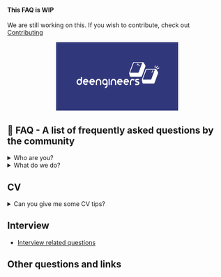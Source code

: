 #### This FAQ is WIP

We are still working on this. If you wish to contribute, check out [Contributing](./CONTRIBUTING.md)

<p align="center">
  <img width="280" src="./images/keycap-logo-blue.png">
  <!-- <img width="180" src="./images/keycap-logo-notitle-sisters.png"> -->
</p>


## :small_blue_diamond: FAQ - A list of frequently asked questions by the community


<details>
<summary>Who are you?</summary>
<br>

Answer: We are ...
</details>

<details>
<summary>What do we do?</summary>
<br>

Answer: We are ...
</details>

## CV

<details>
<summary>Can you give me some CV tips?</summary>

### **How to write projects on your CV:**

- **Summary** (summarise in a line or two what was achieved)
- **Impact** (Was the result scalable? highly available? etc)
- **Technologies** (Mention specific cloud or other technologies used)

This creates a coherent, concise, and dense paragraph for each project. Keep it to no more than 4 lines.

**Example:**

> 3-Tier Python App Hosted on Azure App Service Deployed w/ Azure DevOps Pipelines
<br>


--- 

### **How to write points for your work experience section:**

- **Specific** - Mention a very particular situation/case/ticket/project you worked on: "Configured multifactor authentication for 10,000+ employees"
- **Impact** (The result/outcome. This can be combined inside the specific point) 
- **Past tense** (All experience points should be written as (if) you have DONE them. Change "Creating, Producing..." -> "Created, Produced..."
- **Verbs** at the beginning of each point (see above^)
- **Technologies** (i.e. Buzzwords - this one is for the recruiters. Recruiters search for profiles (CVs/Linkedins) by key terms from their clients. Terraform, AWS, etc. Name particular technologies throughout your experience points: "Designed an Azure DevOps Board for team-wide task management, replacing shift report")

Some examples:
> Assisted Multi-factor Authentication implementation company-wide (piloting, user rollout and troubleshooting common MFA issues).
> Automated the remediation of FRS service for DCs (post-script PowerShell onAzure Site Recovery - Failover Recovery Plans).
> Successfully introduced ARM template validation in CI/CD pipelines (before) deployment to Azure.

---

### **How to write profiles:**

- State your role and company: *"Azure Engineer for DPD Global."*
- State your top 3 technical skills: (with key technology buzzwords): *"Skilled in Azure administration, ARM and Azure DevOps."*
- State 3 technologies you want to build skills in: *"Interested in building skills in Kubernetes, Terraform and Ansible"*

**Example:**

>"Azure Engineer for DPD Global. Skilled in Azure administration, ARM and Azure DevOps. Interested in building skills in Kubernetes, Terraform and Ansible."

That is all you need. Recruiters and hiring managers are lazy and must go through a bunch of CVs. Get straight to the point and mention everything without a wasted word or letter. No one needs a heartbreaking story. Also, you will save space for points in later stages of your CV.

Rule of 3 is a great writing technique you may remember from english classes. Only include buzzwords from jobs you're looking to apply to. 

So, for example, if a person want to go into an Azure Engineer role, then they should highlight skills that they're good at that fit that role. Additionally, recruiters search for CVs and profiles based on keywords. In the final section of a CV, mentioned at least 3 technologies for the job roles that are being looked at. If, for exmaple, the role mentioned Terraform, then that should also be mentioned in the interest in build skills in section on the CV.

### AVOID:
**Cliches** - >"I am a hardworking, passionate individual..." 

This does not add much if it is not backed up by evidence.

**Waffle** 
> "A calm and pragmatic negotiator capable of adapting to last minute change..." 

Avoid big words and keep the reading level low and it makes for an easier read for a busy recruiter!

**Too general**
>"...including creating background operational processes which are critical to the success of large-scale high-profile events." 

Where's the example? Point is you wouldn't have space for an example. The example is required, otherwise it's useless. Plus you can explain these things in an interview / work experience section.

</details>


## Interview 

- [Interview related questions](./interview/README.md)





## Other questions and links

